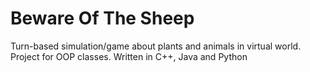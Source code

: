 # Beware Of The Sheep

Turn-based simulation/game about plants and animals in virtual world.
Project for OOP classes.
Written in C++, Java and Python
